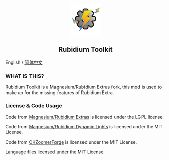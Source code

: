 <p align="center">
 <img width="100px" src="icon/RubidiumToolkit.png" align="center" alt="Rubidium Toolkit Logo" />
 <h2 align="center">Rubidium Toolkit</h2>
 <p align="center"></p>

English / [简体中文](README-ZHCN.md) 

### WHAT IS THIS?
Rubidium Toolkit is a Magnesium/Rubidium Extras fork, this mod is used to make up for the missing features of Rubidium Extra.

### License & Code Usage
Code from [Magnesium/Rubidium Extras](https://github.com/TeamDeusVult/MagnesiumExtras) is licensed under the LGPL license.

Code from [Magnesium/Rubidium Dynamic Lights](https://github.com/TeamDeusVult/DynamicLightsReforged) is licensed under the MIT License.

Code from [OKZoomerForge](https://github.com/Matyrobbrt/OkZoomerForge) is licensed under the MIT License.

Language files licensed under the MIT License.